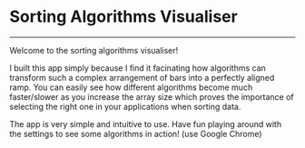 <h1>Sorting Algorithms Visualiser</h1>
<hr>

Welcome to the sorting algorithms visualiser! 

I built this app simply because I find it facinating how algorithms can transform such a complex arrangement of bars into a perfectly aligned ramp.
You can easily see how different algorithms become much faster/slower as you increase the array size which proves the importance of selecting the right one in your applications when sorting data.

The app is very simple and intuitive to use. Have fun playing around with the settings to see some algorithms in action! (use Google Chrome) 
